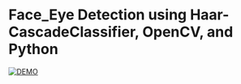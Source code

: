 # Face_Eye Detection using Haar-CascadeClassifier, OpenCV, and Python
[![DEMO](https://img.youtube.com/vi/rAWO3a3P8mo/0.PNG)](http://www.youtube.com/watch?v=rAWO3a3P8mo)